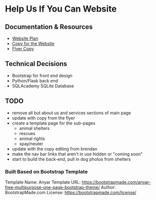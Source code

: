# Help Us If You Can Website

## Documentation & Resources
- [Website Plan](https://docs.google.com/document/d/1Pe-5b3SKUo7PVccGONs0yJ0-H0bdkShzP9w7JPzFtKA/edit?usp=sharing)
- [Copy for the Website](https://docs.google.com/document/d/1n4CsU_zjygnxUC6FBco96-yg7KaoAC4hd_7V2SCCKEw/edit?usp=sharing)
- [Flyer Copy](https://drive.google.com/file/d/1LfIt309HbYtc70-oEOlXvrfVBPqVEpzF/view?usp=sharing)

## Technical Decisions
- Bootstrap for front end design
- Python/Flask back end
- SQLAcademy SQLite Database

## TODO
- remove all but about us and services sections of main page
- update with copy from the flyer
- create a template page for the sub-pages
    - animal shelters
    - rescues
    - animal rights
    - spay/neuter
- update with the copy editing from brendan
- make the nav bar links that aren't in use hidden or "coming soon"
- start to build the back-end, pull in dog photos from shelters

### Built Based on Bootstrap Template
Template Name: Anyar
Template URL: https://bootstrapmade.com/anyar-free-multipurpose-one-page-bootstrap-theme/
Author: BootstrapMade.com
License: https://bootstrapmade.com/license/
